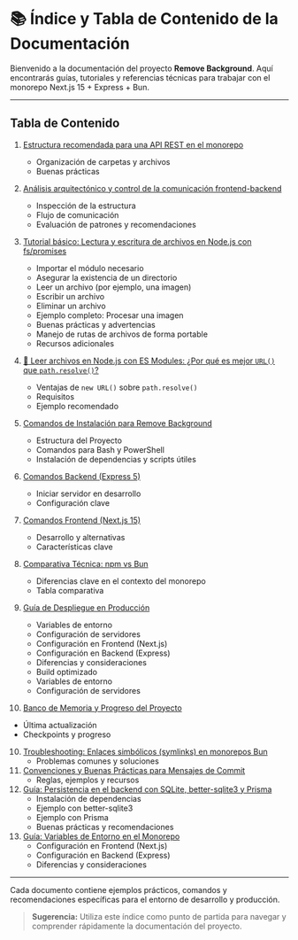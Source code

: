 # 📚 Índice y Tabla de Contenido de la Documentación

Bienvenido a la documentación del proyecto **Remove Background**. Aquí encontrarás guías, tutoriales y referencias técnicas para trabajar con el monorepo Next.js 15 + Express + Bun.

---

## Tabla de Contenido

1. [Estructura recomendada para una API REST en el monorepo](./07_estructura-api-rest.md)
   - Organización de carpetas y archivos
   - Buenas prácticas
2. [Análisis arquitectónico y control de la comunicación frontend-backend](./api_communication.md#análisis-arquitectónico-y-control-de-la-comunicación-en-el-monorepo)
   - Inspección de la estructura
   - Flujo de comunicación
   - Evaluación de patrones y recomendaciones
2. [Tutorial básico: Lectura y escritura de archivos en Node.js con fs/promises](./01_tutorial-lectura-escritura-archivos.md)
   - Importar el módulo necesario
   - Asegurar la existencia de un directorio
   - Leer un archivo (por ejemplo, una imagen)
   - Escribir un archivo
   - Eliminar un archivo
   - Ejemplo completo: Procesar una imagen
   - Buenas prácticas y advertencias
   - Manejo de rutas de archivos de forma portable
   - Recursos adicionales
3. [📜 Leer archivos en Node.js con ES Modules: ¿Por qué es mejor `URL()` que `path.resolve()`?](./02_abosolute-paths.md)
   - Ventajas de `new URL()` sobre `path.resolve()`
   - Requisitos
   - Ejemplo recomendado
4. [Comandos de Instalación para Remove Background](./03_comandos-instalacion.md)
   - Estructura del Proyecto
   - Comandos para Bash y PowerShell
   - Instalación de dependencias y scripts útiles
5. [Comandos Backend (Express 5)](./04_comandos-backend.md)
   - Iniciar servidor en desarrollo
   - Configuración clave
6. [Comandos Frontend (Next.js 15)](./05_comandos-frontend.md)
   - Desarrollo y alternativas
   - Características clave
7. [Comparativa Técnica: npm vs Bun](./06_comparativa-npm-bun.md)
   - Diferencias clave en el contexto del monorepo
   - Tabla comparativa
8. [Guía de Despliegue en Producción](./08_guia-produccion.md)
   - Variables de entorno
   - Configuración de servidores
   - Configuración en Frontend (Next.js)
   - Configuración en Backend (Express)
   - Diferencias y consideraciones
   - Build optimizado
   - Variables de entorno
   - Configuración de servidores



10. [Banco de Memoria y Progreso del Proyecto](./09_memory-bank.md)
   - Última actualización
   - Checkpoints y progreso
10. [Troubleshooting: Enlaces simbólicos (symlinks) en monorepos Bun](./10_troubleshooting.md)
    - Problemas comunes y soluciones
11. [Convenciones y Buenas Prácticas para Mensajes de Commit](./11_convenciones-mensajes-commit.md)
    - Reglas, ejemplos y recursos
12. [Guía: Persistencia en el backend con SQLite, better-sqlite3 y Prisma](./12_sqlite-prisma-backend.md)
    - Instalación de dependencias
    - Ejemplo con better-sqlite3
    - Ejemplo con Prisma
    - Buenas prácticas y recomendaciones
13. [Guía: Variables de Entorno en el Monorepo](./13_variables-entorno.md)
    - Configuración en Frontend (Next.js)
    - Configuración en Backend (Express)
    - Diferencias y consideraciones

---

Cada documento contiene ejemplos prácticos, comandos y recomendaciones específicas para el entorno de desarrollo y producción.

> **Sugerencia:** Utiliza este índice como punto de partida para navegar y comprender rápidamente la documentación del proyecto.
